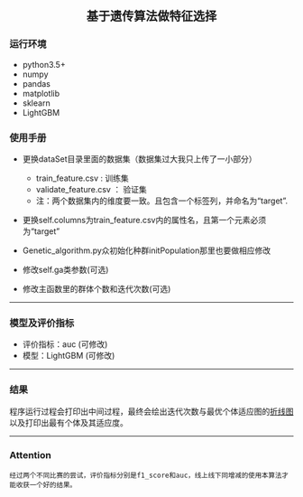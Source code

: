 <h2 align="center">基于遗传算法做特征选择</h2>

### 运行环境
- python3.5+
- numpy
- pandas
- matplotlib
- sklearn
- LightGBM

### 使用手册

- 更换dataSet目录里面的数据集（数据集过大我只上传了一小部分）
    - train_feature.csv : 训练集
    - validate_feature.csv ： 验证集
    - 注：两个数据集内的维度要一致。且包含一个标签列，并命名为“target”.
    
- 更换self.columns为train_feature.csv内的属性名，且第一个元素必须为“target”

- Genetic_algorithm.py众初始化种群initPopulation那里也要做相应修改

- 修改self.ga类参数(可选)

- 修改主函数里的群体个数和迭代次数(可选)
***

### 模型及评价指标
- 评价指标：auc     (可修改)
- 模型：LightGBM    (可修改)
***

### 结果
程序运行过程会打印出中间过程，最终会绘出迭代次数与最优个体适应图的[折线图](https://github.com/rogeroyer/feature_selection_GAAlgorithm/blob/master/result.jpg)以及打印出最有个体及其适应度。

***

### Attention

`经过两个不同比赛的尝试，评价指标分别是f1_score和auc，线上线下同增减的使用本算法才能收获一个好的结果。`
